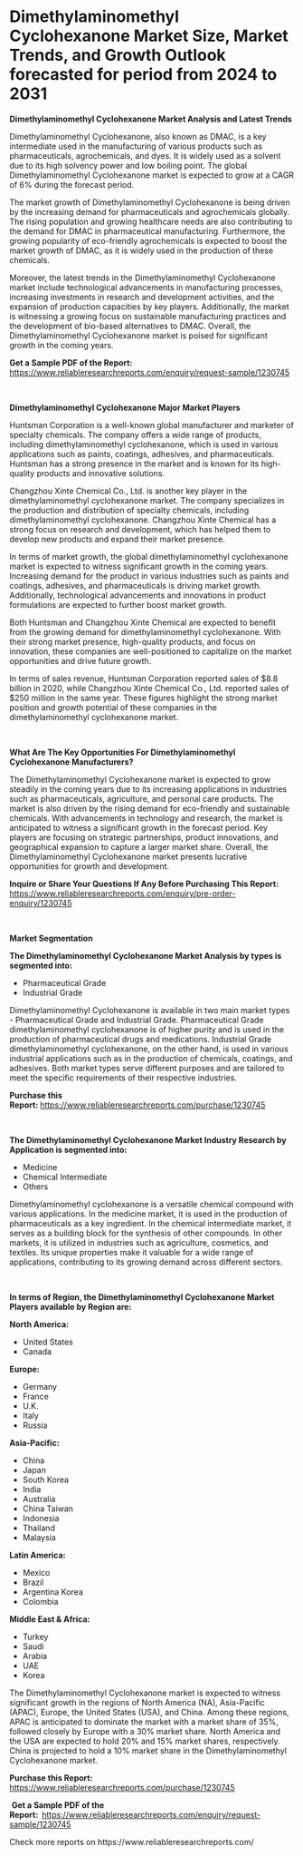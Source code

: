 <p><h1>Dimethylaminomethyl Cyclohexanone Market Size, Market Trends, and Growth Outlook forecasted for period from 2024 to 2031</h1></p><p><strong>Dimethylaminomethyl Cyclohexanone Market Analysis and Latest Trends</strong></p>
<p><p>Dimethylaminomethyl Cyclohexanone, also known as DMAC, is a key intermediate used in the manufacturing of various products such as pharmaceuticals, agrochemicals, and dyes. It is widely used as a solvent due to its high solvency power and low boiling point. The global Dimethylaminomethyl Cyclohexanone market is expected to grow at a CAGR of 6% during the forecast period.</p><p>The market growth of Dimethylaminomethyl Cyclohexanone is being driven by the increasing demand for pharmaceuticals and agrochemicals globally. The rising population and growing healthcare needs are also contributing to the demand for DMAC in pharmaceutical manufacturing. Furthermore, the growing popularity of eco-friendly agrochemicals is expected to boost the market growth of DMAC, as it is widely used in the production of these chemicals.</p><p>Moreover, the latest trends in the Dimethylaminomethyl Cyclohexanone market include technological advancements in manufacturing processes, increasing investments in research and development activities, and the expansion of production capacities by key players. Additionally, the market is witnessing a growing focus on sustainable manufacturing practices and the development of bio-based alternatives to DMAC. Overall, the Dimethylaminomethyl Cyclohexanone market is poised for significant growth in the coming years.</p></p>
<p><strong>Get a Sample PDF of the Report:&nbsp;</strong> <a href="https://www.reliableresearchreports.com/enquiry/request-sample/1230745">https://www.reliableresearchreports.com/enquiry/request-sample/1230745</a></p>
<p>&nbsp;</p>
<p><strong>Dimethylaminomethyl Cyclohexanone Major Market Players</strong></p>
<p><p>Huntsman Corporation is a well-known global manufacturer and marketer of specialty chemicals. The company offers a wide range of products, including dimethylaminomethyl cyclohexanone, which is used in various applications such as paints, coatings, adhesives, and pharmaceuticals. Huntsman has a strong presence in the market and is known for its high-quality products and innovative solutions.</p><p>Changzhou Xinte Chemical Co., Ltd. is another key player in the dimethylaminomethyl cyclohexanone market. The company specializes in the production and distribution of specialty chemicals, including dimethylaminomethyl cyclohexanone. Changzhou Xinte Chemical has a strong focus on research and development, which has helped them to develop new products and expand their market presence.</p><p>In terms of market growth, the global dimethylaminomethyl cyclohexanone market is expected to witness significant growth in the coming years. Increasing demand for the product in various industries such as paints and coatings, adhesives, and pharmaceuticals is driving market growth. Additionally, technological advancements and innovations in product formulations are expected to further boost market growth.</p><p>Both Huntsman and Changzhou Xinte Chemical are expected to benefit from the growing demand for dimethylaminomethyl cyclohexanone. With their strong market presence, high-quality products, and focus on innovation, these companies are well-positioned to capitalize on the market opportunities and drive future growth.</p><p>In terms of sales revenue, Huntsman Corporation reported sales of $8.8 billion in 2020, while Changzhou Xinte Chemical Co., Ltd. reported sales of $250 million in the same year. These figures highlight the strong market position and growth potential of these companies in the dimethylaminomethyl cyclohexanone market.</p></p>
<p>&nbsp;</p>
<p><strong>What Are The Key Opportunities For Dimethylaminomethyl Cyclohexanone Manufacturers?</strong></p>
<p><p>The Dimethylaminomethyl Cyclohexanone market is expected to grow steadily in the coming years due to its increasing applications in industries such as pharmaceuticals, agriculture, and personal care products. The market is also driven by the rising demand for eco-friendly and sustainable chemicals. With advancements in technology and research, the market is anticipated to witness a significant growth in the forecast period. Key players are focusing on strategic partnerships, product innovations, and geographical expansion to capture a larger market share. Overall, the Dimethylaminomethyl Cyclohexanone market presents lucrative opportunities for growth and development.</p></p>
<p><strong>Inquire or Share Your Questions If Any Before Purchasing This Report:</strong> <a href="https://www.reliableresearchreports.com/enquiry/pre-order-enquiry/1230745">https://www.reliableresearchreports.com/enquiry/pre-order-enquiry/1230745</a></p>
<p>&nbsp;</p>
<p><strong>Market Segmentation</strong></p>
<p><strong>The Dimethylaminomethyl Cyclohexanone Market Analysis by types is segmented into:</strong></p>
<p><ul><li>Pharmaceutical Grade</li><li>Industrial Grade</li></ul></p>
<p><p>Dimethylaminomethyl Cyclohexanone is available in two main market types - Pharmaceutical Grade and Industrial Grade. Pharmaceutical Grade dimethylaminomethyl cyclohexanone is of higher purity and is used in the production of pharmaceutical drugs and medications. Industrial Grade dimethylaminomethyl cyclohexanone, on the other hand, is used in various industrial applications such as in the production of chemicals, coatings, and adhesives. Both market types serve different purposes and are tailored to meet the specific requirements of their respective industries.</p></p>
<p><strong>Purchase this Report:&nbsp;</strong><a href="https://www.reliableresearchreports.com/purchase/1230745">https://www.reliableresearchreports.com/purchase/1230745</a></p>
<p>&nbsp;</p>
<p><strong>The Dimethylaminomethyl Cyclohexanone Market Industry Research by Application is segmented into:</strong></p>
<p><ul><li>Medicine</li><li>Chemical Intermediate</li><li>Others</li></ul></p>
<p><p>Dimethylaminomethyl cyclohexanone is a versatile chemical compound with various applications. In the medicine market, it is used in the production of pharmaceuticals as a key ingredient. In the chemical intermediate market, it serves as a building block for the synthesis of other compounds. In other markets, it is utilized in industries such as agriculture, cosmetics, and textiles. Its unique properties make it valuable for a wide range of applications, contributing to its growing demand across different sectors.</p></p>
<p>&nbsp;</p>
<p><strong>In terms of Region, the Dimethylaminomethyl Cyclohexanone Market Players available by Region are:</strong></p>
<p>
    <p> <strong> North America: </strong>
        <ul>
            <li>United States</li>
            <li>Canada</li>
        </ul>
        </p> 
    <p> <strong> Europe: </strong>
        <ul>
            <li>Germany</li>
            <li>France</li>
            <li>U.K.</li>
            <li>Italy</li>
            <li>Russia</li>
        </ul>
        </p> 
    <p> <strong> Asia-Pacific: </strong>
        <ul>
            <li>China</li>
            <li>Japan</li>
            <li>South Korea</li>
            <li>India</li>
            <li>Australia</li>
            <li>China Taiwan</li>
            <li>Indonesia</li>
            <li>Thailand</li>
            <li>Malaysia</li>
        </ul>
        </p> 
    <p> <strong> Latin America: </strong>
        <ul>
            <li>Mexico</li>
            <li>Brazil</li>
            <li>Argentina Korea</li>
            <li>Colombia</li>
        </ul>
        </p> 
    <p> <strong> Middle East & Africa: </strong>
        <ul>
            <li>Turkey</li>
            <li>Saudi</li>
            <li>Arabia</li>
            <li>UAE</li>
            <li>Korea</li>
        </ul>
    </p>
    </p>
<p><p>The Dimethylaminomethyl Cyclohexanone market is expected to witness significant growth in the regions of North America (NA), Asia-Pacific (APAC), Europe, the United States (USA), and China. Among these regions, APAC is anticipated to dominate the market with a market share of 35%, followed closely by Europe with a 30% market share. North America and the USA are expected to hold 20% and 15% market shares, respectively. China is projected to hold a 10% market share in the Dimethylaminomethyl Cyclohexanone market.</p></p>
<p><strong>Purchase this Report: </strong><a href="https://www.reliableresearchreports.com/purchase/1230745">https://www.reliableresearchreports.com/purchase/1230745</a></p>
<p>&nbsp;<strong>Get a Sample PDF of the Report:&nbsp;&nbsp;</strong><a href="https://www.reliableresearchreports.com/enquiry/request-sample/1230745">https://www.reliableresearchreports.com/enquiry/request-sample/1230745</a></p>
<p><strong></strong></p>
<p>Check more reports on https://www.reliableresearchreports.com/</p>
